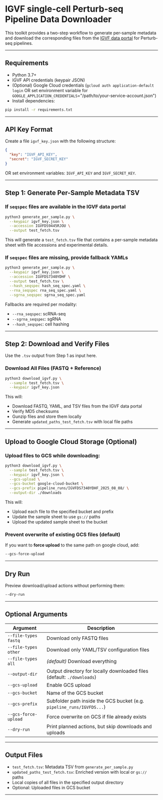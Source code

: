 
# IGVF single-cell Perturb-seq Pipeline Data Downloader

This toolkit provides a two-step workflow to generate per-sample metadata and download the corresponding files from the [IGVF data portal](https://data.igvf.org) for Perturb-seq pipelines.

---

## Requirements

- Python 3.7+
- IGVF API credentials (keypair JSON)
- (Optional) Google Cloud credentials (`gcloud auth application-default login` OR set environment variable for `GOOGLE_APPLICATION_CREDENTIALS`="/path/to/your-service-account.json")
- Install dependencies:

```bash
pip install -r requirements.txt
```

---

## API Key Format

Create a file `igvf_key.json` with the following structure:

```json
{
  "key": "IGVF_API_KEY",
  "secret": "IGVF_SECRET_KEY"
}
```

OR set environment variables: `IGVF_API_KEY` and `IGVF_SECRET_KEY`.

---

## Step 1: Generate Per-Sample Metadata TSV

### If `seqspec` files are available in the IGVF data portal

```bash
python3 generate_per_sample.py \
  --keypair igvf_key.json \
  --accession IGVFDS9445RJOU \
  --output test_fetch.tsv
```

This will generate a `test_fetch.tsv` file that contains a per-sample metadata sheet with file accessions and experimental details.

### If `seqspec` files are **missing**, provide fallback YAMLs

```bash
python3 generate_per_sample.py \
  --keypair igvf_key.json \
  --accession IGVFDS7340YDHF \
  --output test_fetch.tsv \
  --hash_seqspec hash_seq_spec.yaml \
  --rna_seqspec rna_seq_spec.yaml \
  --sgrna_seqspec sgrna_seq_spec.yaml
```

Fallbacks are required per modality:
- `--rna_seqspec`: scRNA-seq
- `--sgrna_seqspec`: sgRNA
- `--hash_seqspec`: cell hashing

---

## Step 2: Download and Verify Files

Use the `.tsv` output from Step 1 as input here.

### Download All Files (FASTQ + Reference)

```bash
python3 download_igvf.py \
  --sample test_fetch.tsv \
  --keypair igvf_key.json
```

This will:
- Download FASTQ, YAML, and TSV files from the IGVF data portal
- Verify MD5 checksums
- Gunzip files and store them locally
- Generate `updated_paths_test_fetch.tsv` with local file paths

---

## Upload to Google Cloud Storage (Optional)

### Upload files to GCS while downloading:

```bash
python3 download_igvf.py \
  --sample test_fetch.tsv \
  --keypair igvf_key.json \
  --gcs-upload \
  --gcs-bucket google-cloud-bucket \
  --gcs-prefix pipeline_runs/IGVFDS7340YDHF_2025_08_08/ \
  --output-dir ./downloads
```

This will:
- Upload each file to the specified bucket and prefix
- Update the sample sheet to use `gs://` paths
- Upload the updated sample sheet to the bucket

### Prevent overwrite of existing GCS files (default)

If you want to **force upload** to the same path on google cloud, add:

```bash
--gcs-force-upload
```

---

## Dry Run

Preview download/upload actions without performing them:

```bash
--dry-run
```

---

## Optional Arguments

| Argument              | Description                                                                 |
|-----------------------|-----------------------------------------------------------------------------|
| `--file-types fastq`  | Download only FASTQ files                                                   |
| `--file-types other`  | Download only YAML/TSV configuration files                                  |
| `--file-types all`    | *(default)* Download everything                                             |
| `--output-dir`        | Output directory for locally downloaded files (default: `./downloads`)             |
| `--gcs-upload`        | Enable GCS upload                                                           |
| `--gcs-bucket`        | Name of the GCS bucket                                                      |
| `--gcs-prefix`        | Subfolder path inside the GCS bucket (e.g. `pipeline_runs/IGVFDS...`)      |
| `--gcs-force-upload`  | Force overwrite on GCS if file already exists                               |
| `--dry-run`           | Print planned actions, but skip downloads and uploads                       |

---

## Output Files

- `test_fetch.tsv`: Metadata TSV from `generate_per_sample.py`
- `updated_paths_test_fetch.tsv`: Enriched version with local or `gs://` paths
- Local copies of all files in the specified output directory
- Optional: Uploaded files in GCS bucket

---

